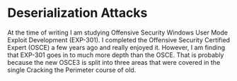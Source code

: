  # Deserialization Attacks
 
 At the time of writing I am studying Offensive Security Windows User Mode Exploit Development (EXP-301). I completed the Offensive Security Certified Expert (OSCE) a few years ago and really enjoyed it. However, I am finding that EXP-301 goes in to much more depth than the OSCE. That is probably because the new OSCE3 is split into three areas that were covered in the single Cracking the Perimeter course of old.
